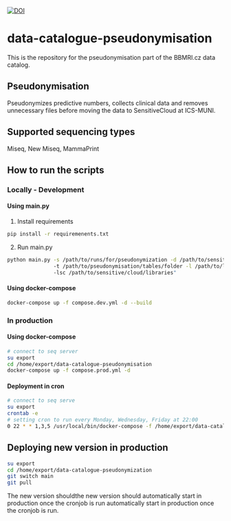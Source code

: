 [![DOI](https://zenodo.org/badge/682956470.svg)](https://doi.org/10.5281/zenodo.10408797)
# data-catalogue-pseudonymisation
This is the repository for the pseudonymisation part of the BBMRI.cz data catalog.

## Pseudonymisation
Pseudonymizes predictive numbers, collects clinical data and removes unnecessary files before moving the data to SensitiveCloud at ICS-MUNI.

## Supported sequencing types
Miseq, New Miseq, MammaPrint

## How to run the scripts
### Locally - Development
#### Using main.py
1. Install requirements
```bash
pip install -r requiremenents.txt
```
2. Run main.py
```bash
python main.py -s /path/to/runs/for/pseudonymization -d /path/to/sensitive/cloud/destination 
               -t /path/to/pseudonymisation/tables/folder -l /path/to/libraries 
               -lsc /path/to/sensitive/cloud/libraries"
```
#### Using docker-compose
```bash
docker-compose up -f compose.dev.yml -d --build
```
### In production
#### Using docker-compose
```bash
# connect to seq server
su export
cd /home/export/data-catalogue-pseudonymisation
docker-compose up -f compose.prod.yml -d
```
#### Deployment in cron
```bash
# connect to seq serve
su export
crontab -e
# setting cron to run every Monday, Wednesday, Friday at 22:00
0 22 * * 1,3,5 /usr/local/bin/docker-compose -f /home/export/data-catalogue-pseudonymisation/compose.prod.yml up -d &>> /home/export/logs/`date +\%Y\%m\%d\%H\%M\%S`.log
```
## Deploying new version in production
```bash
su export
cd /home/export/data-catalogue-pseudonymization
git switch main
git pull
```
The new version shouldthe new version should automatically start in production once the cronjob is run automatically start in production once the cronjob is run.

